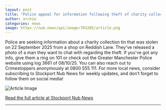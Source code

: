 ```yaml
---
layout: post
title: "Police appeal for information following theft of charity collection tin"
author: archie
categories: news
image: https://nub.news/api/image/703205/article.png
---
```

Police are seeking information about a charity collection tin that was stolen on 22 September 2025 from a shop on Reddish Lane. They've released a photo of a man they want to chat with regarding the theft. If you've got any info, give them a ring on 101 or check out the Greater Manchester Police website using log 3661 of 08/10/25. You can also reach out to Crimestoppers anonymously at 0800 555 111. For more local news, consider subscribing to Stockport Nub News for weekly updates, and don’t forget to follow them on social media!

![Article Image](https://nub.news/api/image/703205/article.png)

[Read the full article at Stockport Nub News](https://stockport.nub.news/news/local-news/police-appeal-for-information-following-theft-of-charity-collection-tin-276230)

---
